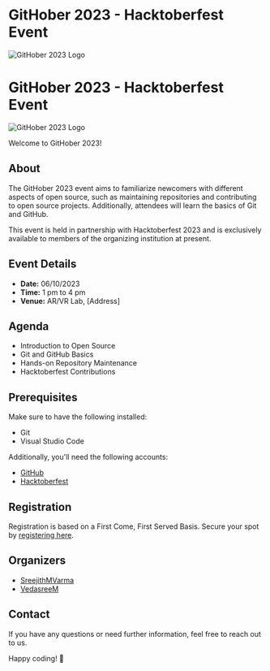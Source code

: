 # GitHober 2023 - Hacktoberfest Event

![GitHober 2023 Logo](https://github.com/VedasreeM/Githober23/blob/main/githober_banner.png)
# GitHober 2023 - Hacktoberfest Event

![GitHober 2023 Logo](logo_link_here.png)

Welcome to GitHober 2023!

## About

The GitHober 2023 event aims to familiarize newcomers with different aspects of open source, such as maintaining repositories and contributing to open source projects. Additionally, attendees will learn the basics of Git and GitHub.

This event is held in partnership with Hacktoberfest 2023 and is exclusively available to members of the organizing institution at present.

## Event Details

- **Date:** 06/10/2023
- **Time:** 1 pm to 4 pm
- **Venue:** AR/VR Lab, [Address]

## Agenda

- Introduction to Open Source
- Git and GitHub Basics
- Hands-on Repository Maintenance
- Hacktoberfest Contributions

## Prerequisites

Make sure to have the following installed:

- Git
- Visual Studio Code

Additionally, you'll need the following accounts:

- [GitHub](https://github.com/)
- [Hacktoberfest](https://hacktoberfest.digitalocean.com/)

## Registration

Registration is based on a First Come, First Served Basis. Secure your spot by [registering here](https://events.mlh.io/events/10490-githober-2023-at-palakkad).

## Organizers

- [SreejithMVarma](https://github.com/SreejithMVarma)
- [VedasreeM](https://github.com/VedasreeM)

## Contact

If you have any questions or need further information, feel free to reach out to us.

Happy coding! 🚀
